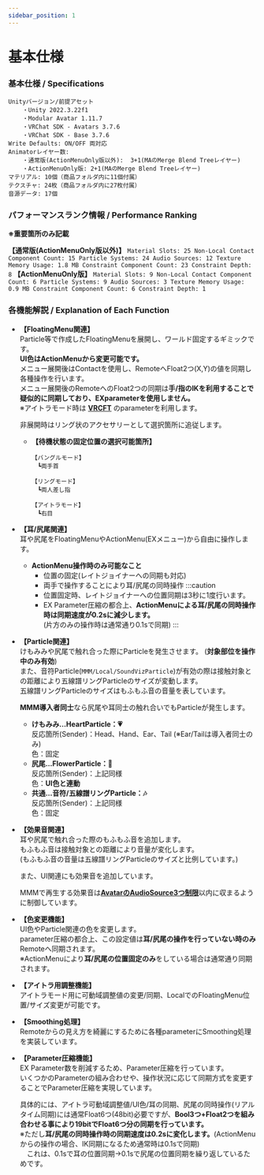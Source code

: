 ```yaml
---
sidebar_position: 1
---
```


# 基本仕様

### 基本仕様 / Specifications
```
Unityバージョン/前提アセット
    ・Unity 2022.3.22f1
    ・Modular Avatar 1.11.7
    ・VRChat SDK - Avatars 3.7.6
    ・VRChat SDK - Base 3.7.6
Write Defaults: ON/OFF 両対応
Animatorレイヤー数: 
    ・通常版(ActionMenuOnly版以外):  3+1(MAのMerge Blend Treeレイヤー)
    ・ActionMenuOnly版: 2+1(MAのMerge Blend Treeレイヤー)
マテリアル: 10個（商品フォルダ内に11個付属）
テクスチャ: 24枚（商品フォルダ内に27枚付属）
音源データ: 17個
```

### パフォーマンスランク情報 / Performance Ranking
**※重要箇所のみ記載**

**【通常版(ActionMenuOnly版以外)】**
    ```
    Material Slots: 25
    Non-Local Contact Component Count: 15
    Particle Systems: 24
    Audio Sources: 12
    Texture Memory Usage: 1.8 MB
    Constraint Component Count: 23
    Constraint Depth: 8
    ```
**【ActionMenuOnly版】**
    ```
    Material Slots: 9
    Non-Local Contact Component Count: 6
    Particle Systems: 9
    Audio Sources: 3
    Texture Memory Usage: 0.9 MB
    Constraint Component Count: 6
    Constraint Depth: 1
    ```

### 各機能解説 / Explanation of Each Function  
- **【FloatingMenu関連】**  
    Particle等で作成したFloatingMenuを展開し、ワールド固定するギミックです。  
    **UI色はActionMenuから変更可能です。**  
    メニュー展開後はContactを使用し、RemoteへFloat2つ(X,Y)の値を同期し各種操作を行います。  
    メニュー展開後のRemoteへのFloat2つの同期は**手/指のIKを利用することで疑似的に同期しており、EXparameterを使用しません。**  
    ※アイトラモード時は **[VRCFT](https://docs.vrcft.io/)** のparameterを利用します。

    非展開時はリング状のアクセサリーとして選択箇所に追従します。  

    - **【待機状態の固定位置の選択可能箇所】** 
        ```
        【バングルモード】
        　┗両手首

        【リングモード】
        　┗両人差し指

        【アイトラモード】
        　┗右目
        ```

- **【耳/尻尾関連】**  
    耳や尻尾をFloatingMenuやActionMenu(EXメニュー)から自由に操作します。  

    - **ActionMenu操作時のみ可能なこと**
        - 位置の固定(レイトジョイナーへの同期も対応)
        - 両手で操作することにより耳/尻尾の同時操作
        :::caution
        - 位置固定時、レイトジョイナーへの位置同期は3秒に1度行います。
        - EX Parameter圧縮の都合上、**ActionMenuによる耳/尻尾の同時操作時は同期速度が0.2sに減少します。**  
            (片方のみの操作時は通常通り0.1sで同期)
        :::

- **【Particle関連】**  
    けもみみや尻尾で触れ合った際にParticleを発生させます。  (**対象部位を操作中のみ有効**)  
    また、音符Particle(```MMM/Local/SoundVizParticle```)が有効の際は接触対象との距離により五線譜リングParticleのサイズが変動します。  
    五線譜リングParticleのサイズはもふもふ音の音量を表しています。  

    **MMM導入者同士**なら尻尾や耳同士の触れ合いでもParticleが発生します。  

    - **けもみみ…HeartParticle：💗**  
        反応箇所(Sender)：Head、Hand、Ear、Tail (※Ear/Tailは導入者同士のみ)  
        色：固定
    - **尻尾…FlowerParticle：🌸**  
        反応箇所(Sender)：上記同様  
        色：**UI色と連動**
    - **共通…音符/五線譜リングParticle：🎶**  
        反応箇所(Sender)：上記同様  
        色：固定  

- **【効果音関連】**  
    耳や尻尾で触れ合った際のもふもふ音を追加します。  
    もふもふ音は接触対象との距離により音量が変化します。  
    (もふもふ音の音量は五線譜リングParticleのサイズと比例しています。)  

    また、UI関連にも効果音を追加しています。

    MMMで再生する効果音は[**AvatarのAudioSource3つ制限**](/docs/Existing-Issue/manage-docs-versions/#アバターに含まれるAudioSourceの同時再生上限について)以内に収まるように制御しています。
　
- **【色変更機能】**  
    UI色やParticle関連の色を変更します。  
    parameter圧縮の都合上、この設定値は**耳/尻尾の操作を行っていない時のみ**Remoteへ同期されます。  
    ※ActionMenuにより**耳/尻尾の位置固定のみ**をしている場合は通常通り同期されます。

- **【アイトラ用調整機能】**  
    アイトラモード用に可動域調整値の変更/同期、LocalでのFloatingMenu位置/サイズ変更が可能です。

- **【Smoothing処理】**  
    Remoteからの見え方を綺麗にするために各種parameterにSmoothing処理を実装しています。

- **【Parameter圧縮機能】**  
    EX Parameter数を削減するため、Parameter圧縮を行っています。  
    いくつかのParameterの組み合わせや、操作状況に応じて同期方式を変更することでParameter圧縮を実現しています。

    具体的には、アイトラ可動域調整値/UI色/耳の同期、尻尾の同時操作(リアルタイム同期)には通常Float6つ(48bit)必要ですが、**Bool3つ+Float2つを組み合わせる事により19bitでFloat6つ分の同期を行っています。**  
    ※ただし**耳/尻尾の同時操作時の同期速度は0.2sに変化します。**(ActionMenuからの操作の場合、IK同期になるため通常時は0.1sで同期)  
    　これは、0.1sで耳の位置同期→0.1sで尻尾の位置同期を繰り返しているためです。
